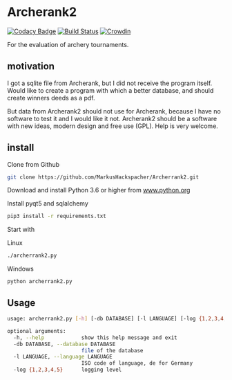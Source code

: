 Archerank2
==========

[![Codacy Badge](https://api.codacy.com/project/badge/Grade/28c624d32d36476ab7d0e9c831318127)](https://app.codacy.com/app/Malta/Archerrank2?utm_source=github.com&utm_medium=referral&utm_content=MarkusHackspacher/Archerrank2&utm_campaign=Badge_Grade_Dashboard)
[![Build Status](https://travis-ci.org/MarkusHackspacher/Archerrank2.svg?branch=master)](https://travis-ci.org/MarkusHackspacher/Archerrank2)
[![Crowdin](https://d322cqt584bo4o.cloudfront.net/archerrank2/localized.svg)](https://crowdin.com/project/archerrank2)


For the evaluation of archery tournaments.

motivation
----------

I got a sqlite file from Archerank, but I did not receive the program itself.
Would like to create a program with which a better database,
and should create winners deeds as a pdf.

But data from Archerank2 should not use for Archerank,
because I have no software to test it and I would like it not.
Archerank2 should be a software with new ideas, modern design and free use (GPL). 
Help is very welcome.

install
-------

Clone from Github

```bash
git clone https://github.com/MarkusHackspacher/Archerrank2.git
```

Download and install Python 3.6 or higher from www.python.org

Install pyqt5 and sqlalchemy

```bash
pip3 install -r requirements.txt
```

Start with

Linux

```bash
./archerrank2.py
```

Windows

```commandline
python archerrank2.py
```

Usage
-----

```bash
usage: archerrank2.py [-h] [-db DATABASE] [-l LANGUAGE] [-log {1,2,3,4,5}]

optional arguments:
  -h, --help            show this help message and exit
  -db DATABASE, --database DATABASE
                        file of the database
  -l LANGUAGE, --language LANGUAGE
                        ISO code of language, de for Germany
  -log {1,2,3,4,5}      logging level
```
